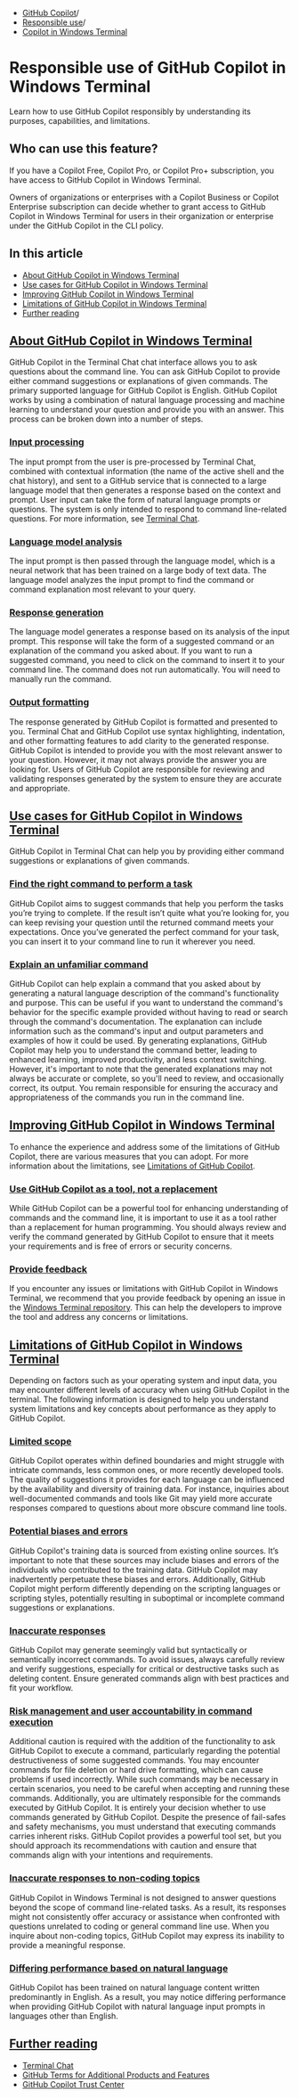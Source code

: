   * [GitHub Copilot](https://docs.github.com/en/copilot "GitHub Copilot")/
  * [Responsible use](https://docs.github.com/en/copilot/responsible-use-of-github-copilot-features "Responsible use")/
  * [Copilot in Windows Terminal](https://docs.github.com/en/copilot/responsible-use-of-github-copilot-features/responsible-use-of-github-copilot-in-windows-terminal "Copilot in Windows Terminal")


# Responsible use of GitHub Copilot in Windows Terminal
Learn how to use GitHub Copilot responsibly by understanding its purposes, capabilities, and limitations.
## Who can use this feature?
If you have a Copilot Free, Copilot Pro, or Copilot Pro+ subscription, you have access to GitHub Copilot in Windows Terminal.   
  
Owners of organizations or enterprises with a Copilot Business or Copilot Enterprise subscription can decide whether to grant access to GitHub Copilot in Windows Terminal for users in their organization or enterprise under the GitHub Copilot in the CLI policy.
## In this article
  * [About GitHub Copilot in Windows Terminal](https://docs.github.com/en/copilot/responsible-use-of-github-copilot-features/responsible-use-of-github-copilot-in-windows-terminal#about-github-copilot-in-windows-terminal)
  * [Use cases for GitHub Copilot in Windows Terminal](https://docs.github.com/en/copilot/responsible-use-of-github-copilot-features/responsible-use-of-github-copilot-in-windows-terminal#use-cases-for-github-copilot-in-windows-terminal)
  * [Improving GitHub Copilot in Windows Terminal](https://docs.github.com/en/copilot/responsible-use-of-github-copilot-features/responsible-use-of-github-copilot-in-windows-terminal#improving-github-copilot-in-windows-terminal)
  * [Limitations of GitHub Copilot in Windows Terminal](https://docs.github.com/en/copilot/responsible-use-of-github-copilot-features/responsible-use-of-github-copilot-in-windows-terminal#limitations-of-github-copilot-in-windows-terminal)
  * [Further reading](https://docs.github.com/en/copilot/responsible-use-of-github-copilot-features/responsible-use-of-github-copilot-in-windows-terminal#further-reading)


## [About GitHub Copilot in Windows Terminal](https://docs.github.com/en/copilot/responsible-use-of-github-copilot-features/responsible-use-of-github-copilot-in-windows-terminal#about-github-copilot-in-windows-terminal)
GitHub Copilot in the Terminal Chat chat interface allows you to ask questions about the command line. You can ask GitHub Copilot to provide either command suggestions or explanations of given commands.
The primary supported language for GitHub Copilot is English.
GitHub Copilot works by using a combination of natural language processing and machine learning to understand your question and provide you with an answer. This process can be broken down into a number of steps.
### [Input processing](https://docs.github.com/en/copilot/responsible-use-of-github-copilot-features/responsible-use-of-github-copilot-in-windows-terminal#input-processing)
The input prompt from the user is pre-processed by Terminal Chat, combined with contextual information (the name of the active shell and the chat history), and sent to a GitHub service that is connected to a large language model that then generates a response based on the context and prompt. User input can take the form of natural language prompts or questions. The system is only intended to respond to command line-related questions. For more information, see [Terminal Chat](https://learn.microsoft.com/windows/terminal/terminal-chat).
### [Language model analysis](https://docs.github.com/en/copilot/responsible-use-of-github-copilot-features/responsible-use-of-github-copilot-in-windows-terminal#language-model-analysis)
The input prompt is then passed through the language model, which is a neural network that has been trained on a large body of text data. The language model analyzes the input prompt to find the command or command explanation most relevant to your query.
### [Response generation](https://docs.github.com/en/copilot/responsible-use-of-github-copilot-features/responsible-use-of-github-copilot-in-windows-terminal#response-generation)
The language model generates a response based on its analysis of the input prompt. This response will take the form of a suggested command or an explanation of the command you asked about. If you want to run a suggested command, you need to click on the command to insert it to your command line. The command does not run automatically. You will need to manually run the command.
### [Output formatting](https://docs.github.com/en/copilot/responsible-use-of-github-copilot-features/responsible-use-of-github-copilot-in-windows-terminal#output-formatting)
The response generated by GitHub Copilot is formatted and presented to you. Terminal Chat and GitHub Copilot use syntax highlighting, indentation, and other formatting features to add clarity to the generated response.
GitHub Copilot is intended to provide you with the most relevant answer to your question. However, it may not always provide the answer you are looking for. Users of GitHub Copilot are responsible for reviewing and validating responses generated by the system to ensure they are accurate and appropriate.
## [Use cases for GitHub Copilot in Windows Terminal](https://docs.github.com/en/copilot/responsible-use-of-github-copilot-features/responsible-use-of-github-copilot-in-windows-terminal#use-cases-for-github-copilot-in-windows-terminal)
GitHub Copilot in Terminal Chat can help you by providing either command suggestions or explanations of given commands.
### [Find the right command to perform a task](https://docs.github.com/en/copilot/responsible-use-of-github-copilot-features/responsible-use-of-github-copilot-in-windows-terminal#find-the-right-command-to-perform-a-task)
GitHub Copilot aims to suggest commands that help you perform the tasks you’re trying to complete. If the result isn’t quite what you’re looking for, you can keep revising your question until the returned command meets your expectations. Once you’ve generated the perfect command for your task, you can insert it to your command line to run it wherever you need.
### [Explain an unfamiliar command](https://docs.github.com/en/copilot/responsible-use-of-github-copilot-features/responsible-use-of-github-copilot-in-windows-terminal#explain-an-unfamiliar-command)
GitHub Copilot can help explain a command that you asked about by generating a natural language description of the command's functionality and purpose. This can be useful if you want to understand the command's behavior for the specific example provided without having to read or search through the command's documentation. The explanation can include information such as the command's input and output parameters and examples of how it could be used.
By generating explanations, GitHub Copilot may help you to understand the command better, leading to enhanced learning, improved productivity, and less context switching. However, it's important to note that the generated explanations may not always be accurate or complete, so you'll need to review, and occasionally correct, its output. You remain responsible for ensuring the accuracy and appropriateness of the commands you run in the command line.
## [Improving GitHub Copilot in Windows Terminal](https://docs.github.com/en/copilot/responsible-use-of-github-copilot-features/responsible-use-of-github-copilot-in-windows-terminal#improving-github-copilot-in-windows-terminal)
To enhance the experience and address some of the limitations of GitHub Copilot, there are various measures that you can adopt. For more information about the limitations, see [Limitations of GitHub Copilot](https://docs.github.com/en/copilot/responsible-use-of-github-copilot-features/responsible-use-of-github-copilot-in-windows-terminal#limitations-of-github-copilot-in-windows-terminal).
### [Use GitHub Copilot as a tool, not a replacement](https://docs.github.com/en/copilot/responsible-use-of-github-copilot-features/responsible-use-of-github-copilot-in-windows-terminal#use-github-copilot-as-a-tool-not-a-replacement)
While GitHub Copilot can be a powerful tool for enhancing understanding of commands and the command line, it is important to use it as a tool rather than a replacement for human programming. You should always review and verify the command generated by GitHub Copilot to ensure that it meets your requirements and is free of errors or security concerns.
### [Provide feedback](https://docs.github.com/en/copilot/responsible-use-of-github-copilot-features/responsible-use-of-github-copilot-in-windows-terminal#provide-feedback)
If you encounter any issues or limitations with GitHub Copilot in Windows Terminal, we recommend that you provide feedback by opening an issue in the [Windows Terminal repository](https://github.com/microsoft/terminal/issues). This can help the developers to improve the tool and address any concerns or limitations.
## [Limitations of GitHub Copilot in Windows Terminal](https://docs.github.com/en/copilot/responsible-use-of-github-copilot-features/responsible-use-of-github-copilot-in-windows-terminal#limitations-of-github-copilot-in-windows-terminal)
Depending on factors such as your operating system and input data, you may encounter different levels of accuracy when using GitHub Copilot in the terminal. The following information is designed to help you understand system limitations and key concepts about performance as they apply to GitHub Copilot.
### [Limited scope](https://docs.github.com/en/copilot/responsible-use-of-github-copilot-features/responsible-use-of-github-copilot-in-windows-terminal#limited-scope)
GitHub Copilot operates within defined boundaries and might struggle with intricate commands, less common ones, or more recently developed tools. The quality of suggestions it provides for each language can be influenced by the availability and diversity of training data. For instance, inquiries about well-documented commands and tools like Git may yield more accurate responses compared to questions about more obscure command line tools.
### [Potential biases and errors](https://docs.github.com/en/copilot/responsible-use-of-github-copilot-features/responsible-use-of-github-copilot-in-windows-terminal#potential-biases-and-errors)
GitHub Copilot's training data is sourced from existing online sources. It’s important to note that these sources may include biases and errors of the individuals who contributed to the training data. GitHub Copilot may inadvertently perpetuate these biases and errors. Additionally, GitHub Copilot might perform differently depending on the scripting languages or scripting styles, potentially resulting in suboptimal or incomplete command suggestions or explanations.
### [Inaccurate responses](https://docs.github.com/en/copilot/responsible-use-of-github-copilot-features/responsible-use-of-github-copilot-in-windows-terminal#inaccurate-responses)
GitHub Copilot may generate seemingly valid but syntactically or semantically incorrect commands. To avoid issues, always carefully review and verify suggestions, especially for critical or destructive tasks such as deleting content. Ensure generated commands align with best practices and fit your workflow.
### [Risk management and user accountability in command execution](https://docs.github.com/en/copilot/responsible-use-of-github-copilot-features/responsible-use-of-github-copilot-in-windows-terminal#risk-management-and-user-accountability-in-command-execution)
Additional caution is required with the addition of the functionality to ask GitHub Copilot to execute a command, particularly regarding the potential destructiveness of some suggested commands. You may encounter commands for file deletion or hard drive formatting, which can cause problems if used incorrectly. While such commands may be necessary in certain scenarios, you need to be careful when accepting and running these commands.
Additionally, you are ultimately responsible for the commands executed by GitHub Copilot. It is entirely your decision whether to use commands generated by GitHub Copilot. Despite the presence of fail-safes and safety mechanisms, you must understand that executing commands carries inherent risks. GitHub Copilot provides a powerful tool set, but you should approach its recommendations with caution and ensure that commands align with your intentions and requirements.
### [Inaccurate responses to non-coding topics](https://docs.github.com/en/copilot/responsible-use-of-github-copilot-features/responsible-use-of-github-copilot-in-windows-terminal#inaccurate-responses-to-non-coding-topics)
GitHub Copilot in Windows Terminal is not designed to answer questions beyond the scope of command line-related tasks. As a result, its responses might not consistently offer accuracy or assistance when confronted with questions unrelated to coding or general command line use. When you inquire about non-coding topics, GitHub Copilot may express its inability to provide a meaningful response.
### [Differing performance based on natural language](https://docs.github.com/en/copilot/responsible-use-of-github-copilot-features/responsible-use-of-github-copilot-in-windows-terminal#differing-performance-based-on-natural-language)
GitHub Copilot has been trained on natural language content written predominantly in English. As a result, you may notice differing performance when providing GitHub Copilot with natural language input prompts in languages other than English.
## [Further reading](https://docs.github.com/en/copilot/responsible-use-of-github-copilot-features/responsible-use-of-github-copilot-in-windows-terminal#further-reading)
  * [Terminal Chat](https://learn.microsoft.com/windows/terminal/terminal-chat)
  * [GitHub Terms for Additional Products and Features](https://docs.github.com/en/site-policy/github-terms/github-terms-for-additional-products-and-features#github-copilot)
  * [GitHub Copilot Trust Center](https://copilot.github.trust.page/)


